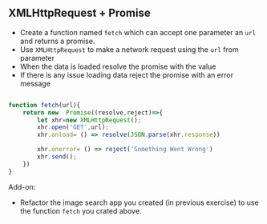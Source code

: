 ## XMLHttpRequest + Promise

- Create a function named `fetch` which can accept one parameter an `url` and returns a promise.
- Use `XMLHttpRequest` to make a network request using the `url` from parameter
- When the data is loaded resolve the promise with the value
- If there is any issue loading data reject the promise with an error message

```js

function fetch(url){
    return new  Promise((resolve,reject)=>{
        let xhr=new XMLHttpRequest();
        xhr.open('GET',url);
        xhr.onload= () => resolve(JSON.parse(xhr.response))

        xhr.onerror= () => reject('Something Went Wrong')
        xhr.send();
    })
}

```


Add-on:

- Refactor the image search app you created (in previous exercise) to use the function `fetch` you crated above.
